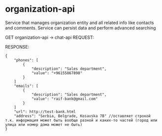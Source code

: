 # organization-api
Service that manages organization entity and all related info like contacts and comments. Service can persist data and perform advanced searching


GET organization-api -> chat-api
REQUEST:

RESPONSE:
```
{
	"phones": [
		{
			"description": "Sales department",
			"value": "+96155867898"
		}
	]
	"emails": [
		{
			"description": "Sales department",
			"value": "raif-bank@gmail.com"
		}
	]
	"url": http://test-bank.html
	"address": "Serbia, Belgrade, Kosavska 7B" //оставляет строкой т.к. информация может быть вообще разной и каких-то частей (город или улица или номер дома может не быть)
}
```
